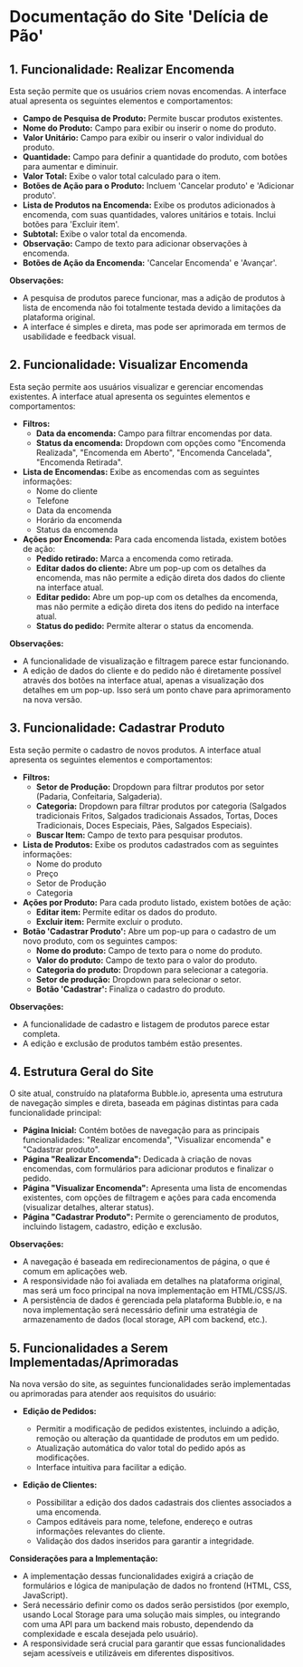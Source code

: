 
# Documentação do Site 'Delícia de Pão'

## 1. Funcionalidade: Realizar Encomenda

Esta seção permite que os usuários criem novas encomendas. A interface atual apresenta os seguintes elementos e comportamentos:

*   **Campo de Pesquisa de Produto:** Permite buscar produtos existentes.
*   **Nome do Produto:** Campo para exibir ou inserir o nome do produto.
*   **Valor Unitário:** Campo para exibir ou inserir o valor individual do produto.
*   **Quantidade:** Campo para definir a quantidade do produto, com botões para aumentar e diminuir.
*   **Valor Total:** Exibe o valor total calculado para o item.
*   **Botões de Ação para o Produto:** Incluem 'Cancelar produto' e 'Adicionar produto'.
*   **Lista de Produtos na Encomenda:** Exibe os produtos adicionados à encomenda, com suas quantidades, valores unitários e totais. Inclui botões para 'Excluir item'.
*   **Subtotal:** Exibe o valor total da encomenda.
*   **Observação:** Campo de texto para adicionar observações à encomenda.
*   **Botões de Ação da Encomenda:** 'Cancelar Encomenda' e 'Avançar'.

**Observações:**
*   A pesquisa de produtos parece funcionar, mas a adição de produtos à lista de encomenda não foi totalmente testada devido a limitações da plataforma original.
*   A interface é simples e direta, mas pode ser aprimorada em termos de usabilidade e feedback visual.




## 2. Funcionalidade: Visualizar Encomenda

Esta seção permite aos usuários visualizar e gerenciar encomendas existentes. A interface atual apresenta os seguintes elementos e comportamentos:

*   **Filtros:**
    *   **Data da encomenda:** Campo para filtrar encomendas por data.
    *   **Status da encomenda:** Dropdown com opções como "Encomenda Realizada", "Encomenda em Aberto", "Encomenda Cancelada", "Encomenda Retirada".
*   **Lista de Encomendas:** Exibe as encomendas com as seguintes informações:
    *   Nome do cliente
    *   Telefone
    *   Data da encomenda
    *   Horário da encomenda
    *   Status da encomenda
*   **Ações por Encomenda:** Para cada encomenda listada, existem botões de ação:
    *   **Pedido retirado:** Marca a encomenda como retirada.
    *   **Editar dados do cliente:** Abre um pop-up com os detalhes da encomenda, mas não permite a edição direta dos dados do cliente na interface atual.
    *   **Editar pedido:** Abre um pop-up com os detalhes da encomenda, mas não permite a edição direta dos itens do pedido na interface atual.
    *   **Status do pedido:** Permite alterar o status da encomenda.

**Observações:**
*   A funcionalidade de visualização e filtragem parece estar funcionando.
*   A edição de dados do cliente e do pedido não é diretamente possível através dos botões na interface atual, apenas a visualização dos detalhes em um pop-up. Isso será um ponto chave para aprimoramento na nova versão.




## 3. Funcionalidade: Cadastrar Produto

Esta seção permite o cadastro de novos produtos. A interface atual apresenta os seguintes elementos e comportamentos:

*   **Filtros:**
    *   **Setor de Produção:** Dropdown para filtrar produtos por setor (Padaria, Confeitaria, Salgaderia).
    *   **Categoria:** Dropdown para filtrar produtos por categoria (Salgados tradicionais Fritos, Salgados tradicionais Assados, Tortas, Doces Tradicionais, Doces Especiais, Pães, Salgados Especiais).
    *   **Buscar Item:** Campo de texto para pesquisar produtos.
*   **Lista de Produtos:** Exibe os produtos cadastrados com as seguintes informações:
    *   Nome do produto
    *   Preço
    *   Setor de Produção
    *   Categoria
*   **Ações por Produto:** Para cada produto listado, existem botões de ação:
    *   **Editar item:** Permite editar os dados do produto.
    *   **Excluir item:** Permite excluir o produto.
*   **Botão 'Cadastrar Produto':** Abre um pop-up para o cadastro de um novo produto, com os seguintes campos:
    *   **Nome do produto:** Campo de texto para o nome do produto.
    *   **Valor do produto:** Campo de texto para o valor do produto.
    *   **Categoria do produto:** Dropdown para selecionar a categoria.
    *   **Setor de produção:** Dropdown para selecionar o setor.
    *   **Botão 'Cadastrar':** Finaliza o cadastro do produto.

**Observações:**
*   A funcionalidade de cadastro e listagem de produtos parece estar completa.
*   A edição e exclusão de produtos também estão presentes.




## 4. Estrutura Geral do Site

O site atual, construído na plataforma Bubble.io, apresenta uma estrutura de navegação simples e direta, baseada em páginas distintas para cada funcionalidade principal:

*   **Página Inicial:** Contém botões de navegação para as principais funcionalidades: "Realizar encomenda", "Visualizar encomenda" e "Cadastrar produto".
*   **Página "Realizar Encomenda":** Dedicada à criação de novas encomendas, com formulários para adicionar produtos e finalizar o pedido.
*   **Página "Visualizar Encomenda":** Apresenta uma lista de encomendas existentes, com opções de filtragem e ações para cada encomenda (visualizar detalhes, alterar status).
*   **Página "Cadastrar Produto":** Permite o gerenciamento de produtos, incluindo listagem, cadastro, edição e exclusão.

**Observações:**
*   A navegação é baseada em redirecionamentos de página, o que é comum em aplicações web.
*   A responsividade não foi avaliada em detalhes na plataforma original, mas será um foco principal na nova implementação em HTML/CSS/JS.
*   A persistência de dados é gerenciada pela plataforma Bubble.io, e na nova implementação será necessário definir uma estratégia de armazenamento de dados (local storage, API com backend, etc.).




## 5. Funcionalidades a Serem Implementadas/Aprimoradas

Na nova versão do site, as seguintes funcionalidades serão implementadas ou aprimoradas para atender aos requisitos do usuário:

*   **Edição de Pedidos:**
    *   Permitir a modificação de pedidos existentes, incluindo a adição, remoção ou alteração da quantidade de produtos em um pedido.
    *   Atualização automática do valor total do pedido após as modificações.
    *   Interface intuitiva para facilitar a edição.

*   **Edição de Clientes:**
    *   Possibilitar a edição dos dados cadastrais dos clientes associados a uma encomenda.
    *   Campos editáveis para nome, telefone, endereço e outras informações relevantes do cliente.
    *   Validação dos dados inseridos para garantir a integridade.

**Considerações para a Implementação:**
*   A implementação dessas funcionalidades exigirá a criação de formulários e lógica de manipulação de dados no frontend (HTML, CSS, JavaScript).
*   Será necessário definir como os dados serão persistidos (por exemplo, usando Local Storage para uma solução mais simples, ou integrando com uma API para um backend mais robusto, dependendo da complexidade e escala desejada pelo usuário).
*   A responsividade será crucial para garantir que essas funcionalidades sejam acessíveis e utilizáveis em diferentes dispositivos.


